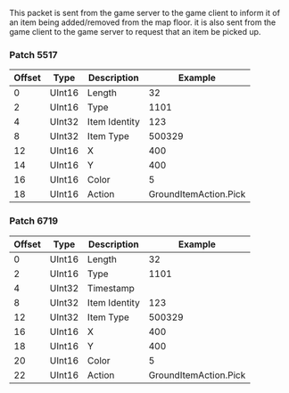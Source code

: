 This packet is sent from the game server to the game client to inform it of an item being added/removed from the map floor. it is also sent from the game client to the game server to request that an item be picked up.

### Patch 5517

| Offset | Type | Description | Example |
| -------- | -------- | -------- | -------- |
| 0 | UInt16 | Length | 32 |
| 2 | UInt16 | Type | 1101 |
| 4 | UInt32 | Item Identity | 123 |
| 8 | UInt32 | Item Type | 500329 |
| 12 | UInt16 | X | 400 |
| 14 | UInt16 | Y | 400 |
| 16 | UInt16 | Color | 5 |
| 18 | UInt16 | Action | GroundItemAction.Pick |

### Patch 6719

| Offset | Type | Description | Example |
| -------- | -------- | -------- | -------- |
| 0 | UInt16 | Length | 32 |
| 2 | UInt16 | Type | 1101 |
| 4 | UInt32 | Timestamp |  |
| 8 | UInt32 | Item Identity | 123 |
| 12 | UInt32 | Item Type | 500329 |
| 16 | UInt16 | X | 400 |
| 18 | UInt16 | Y | 400 |
| 20 | UInt16 | Color | 5 |
| 22 | UInt16 | Action | GroundItemAction.Pick |
